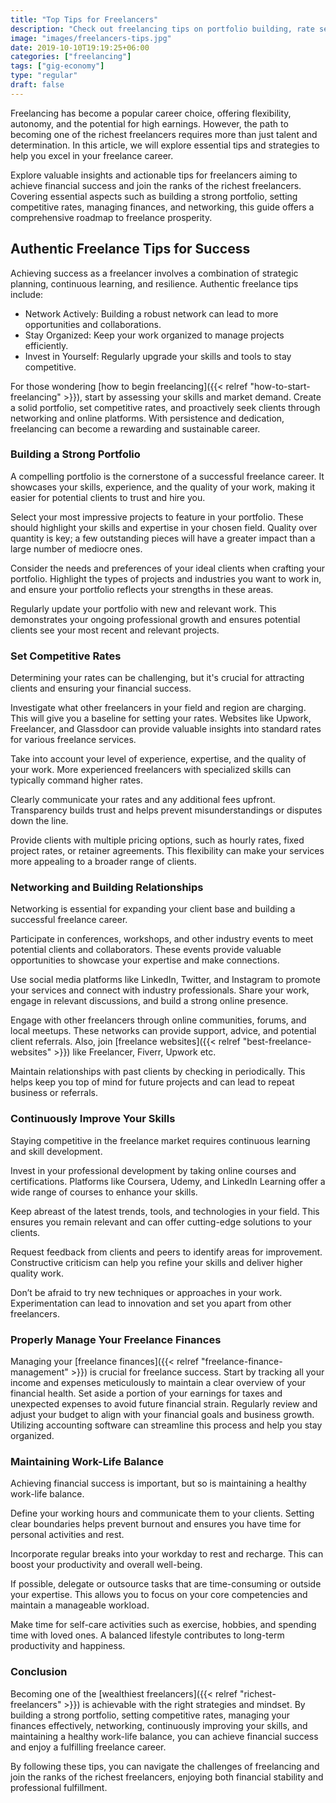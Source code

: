 ```yaml
---
title: "Top Tips for Freelancers"
description: "Check out freelancing tips on portfolio building, rate setting, financial management, and networking strategies and more."
image: "images/freelancers-tips.jpg"
date: 2019-10-10T19:19:25+06:00
categories: ["freelancing"]
tags: ["gig-economy"]
type: "regular"
draft: false
---
```


Freelancing has become a popular career choice, offering flexibility, autonomy, and the potential for high earnings. However, the path to becoming one of the richest freelancers requires more than just talent and determination. In this article, we will explore essential tips and strategies to help you excel in your freelance career.

Explore valuable insights and actionable tips for freelancers aiming to achieve financial success and join the ranks of the richest freelancers. Covering essential aspects such as building a strong portfolio, setting competitive rates, managing finances, and networking, this guide offers a comprehensive roadmap to freelance prosperity.

## Authentic Freelance Tips for Success

Achieving success as a freelancer involves a combination of strategic planning, continuous learning, and resilience. Authentic freelance tips include:

* Network Actively: Building a robust network can lead to more opportunities and collaborations.
* Stay Organized: Keep your work organized to manage projects efficiently.
* Invest in Yourself: Regularly upgrade your skills and tools to stay competitive.

For those wondering [how to begin freelancing]({{< relref "how-to-start-freelancing" >}}), start by assessing your skills and market demand. Create a solid portfolio, set competitive rates, and proactively seek clients through networking and online platforms. With persistence and dedication, freelancing can become a rewarding and sustainable career.

### Building a Strong Portfolio

A compelling portfolio is the cornerstone of a successful freelance career. It showcases your skills, experience, and the quality of your work, making it easier for potential clients to trust and hire you.

Select your most impressive projects to feature in your portfolio. These should highlight your skills and expertise in your chosen field. Quality over quantity is key; a few outstanding pieces will have a greater impact than a large number of mediocre ones.

Consider the needs and preferences of your ideal clients when crafting your portfolio. Highlight the types of projects and industries you want to work in, and ensure your portfolio reflects your strengths in these areas.

Regularly update your portfolio with new and relevant work. This demonstrates your ongoing professional growth and ensures potential clients see your most recent and relevant projects.

### Set Competitive Rates

Determining your rates can be challenging, but it's crucial for attracting clients and ensuring your financial success.

Investigate what other freelancers in your field and region are charging. This will give you a baseline for setting your rates. Websites like Upwork, Freelancer, and Glassdoor can provide valuable insights into standard rates for various freelance services.

Take into account your level of experience, expertise, and the quality of your work. More experienced freelancers with specialized skills can typically command higher rates.

Clearly communicate your rates and any additional fees upfront. Transparency builds trust and helps prevent misunderstandings or disputes down the line.

Provide clients with multiple pricing options, such as hourly rates, fixed project rates, or retainer agreements. This flexibility can make your services more appealing to a broader range of clients.

### Networking and Building Relationships

Networking is essential for expanding your client base and building a successful freelance career.

Participate in conferences, workshops, and other industry events to meet potential clients and collaborators. These events provide valuable opportunities to showcase your expertise and make connections.

Use social media platforms like LinkedIn, Twitter, and Instagram to promote your services and connect with industry professionals. Share your work, engage in relevant discussions, and build a strong online presence.

Engage with other freelancers through online communities, forums, and local meetups. These networks can provide support, advice, and potential client referrals. Also, join [freelance websites]({{< relref "best-freelance-websites" >}}) like Freelancer, Fiverr, Upwork etc.

Maintain relationships with past clients by checking in periodically. This helps keep you top of mind for future projects and can lead to repeat business or referrals.

### Continuously Improve Your Skills

Staying competitive in the freelance market requires continuous learning and skill development.

Invest in your professional development by taking online courses and certifications. Platforms like Coursera, Udemy, and LinkedIn Learning offer a wide range of courses to enhance your skills.

Keep abreast of the latest trends, tools, and technologies in your field. This ensures you remain relevant and can offer cutting-edge solutions to your clients.

Request feedback from clients and peers to identify areas for improvement. Constructive criticism can help you refine your skills and deliver higher quality work.

Don’t be afraid to try new techniques or approaches in your work. Experimentation can lead to innovation and set you apart from other freelancers.

### Properly Manage Your Freelance Finances

Managing your [freelance finances]({{< relref "freelance-finance-management" >}}) is crucial for freelance success. Start by tracking all your income and expenses meticulously to maintain a clear overview of your financial health. Set aside a portion of your earnings for taxes and unexpected expenses to avoid future financial strain. Regularly review and adjust your budget to align with your financial goals and business growth. Utilizing accounting software can streamline this process and help you stay organized.

### Maintaining Work-Life Balance

Achieving financial success is important, but so is maintaining a healthy work-life balance.

Define your working hours and communicate them to your clients. Setting clear boundaries helps prevent burnout and ensures you have time for personal activities and rest.

Incorporate regular breaks into your workday to rest and recharge. This can boost your productivity and overall well-being.

If possible, delegate or outsource tasks that are time-consuming or outside your expertise. This allows you to focus on your core competencies and maintain a manageable workload.

Make time for self-care activities such as exercise, hobbies, and spending time with loved ones. A balanced lifestyle contributes to long-term productivity and happiness.

### Conclusion

Becoming one of the [wealthiest freelancers]({{< relref "richest-freelancers" >}}) is achievable with the right strategies and mindset. By building a strong portfolio, setting competitive rates, managing your finances effectively, networking, continuously improving your skills, and maintaining a healthy work-life balance, you can achieve financial success and enjoy a fulfilling freelance career.

By following these tips, you can navigate the challenges of freelancing and join the ranks of the richest freelancers, enjoying both financial stability and professional fulfillment.
